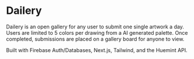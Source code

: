 # Dailery
Dailery is an open gallery for any user to submit one single artwork a day.
Users are limited to 5 colors per drawing from a AI generated palette.
Once completed, submissions are placed on a gallery board for anyone to view.

Built with Firebase Auth/Databases, Next.js, Tailwind, and the Huemint API.
